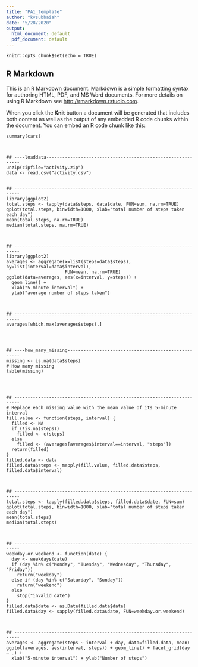 ```yaml
---
title: "PA1_template"
author: "kvsubbaiah"
date: "5/28/2020"
output:
  html_document: default
  pdf_document: default
---
```


```{r setup, include=FALSE}
knitr::opts_chunk$set(echo = TRUE)
```

## R Markdown

This is an R Markdown document. Markdown is a simple formatting syntax for authoring HTML, PDF, and MS Word documents. For more details on using R Markdown see <http://rmarkdown.rstudio.com>.

When you click the **Knit** button a document will be generated that includes both content as well as the output of any embedded R code chunks within the document. You can embed an R code chunk like this:

```{r cars}
summary(cars)
```


```{r}


## ----loaddata------------------------------------------------------------
unzip(zipfile="activity.zip")
data <- read.csv("activity.csv")


## ------------------------------------------------------------------------
library(ggplot2)
total.steps <- tapply(data$steps, data$date, FUN=sum, na.rm=TRUE)
qplot(total.steps, binwidth=1000, xlab="total number of steps taken each day")
mean(total.steps, na.rm=TRUE)
median(total.steps, na.rm=TRUE)



## ------------------------------------------------------------------------
library(ggplot2)
averages <- aggregate(x=list(steps=data$steps), by=list(interval=data$interval),
                      FUN=mean, na.rm=TRUE)
ggplot(data=averages, aes(x=interval, y=steps)) +
  geom_line() +
  xlab("5-minute interval") +
  ylab("average number of steps taken")
  
  

## ------------------------------------------------------------------------
averages[which.max(averages$steps),]




## ----how_many_missing----------------------------------------------------
missing <- is.na(data$steps)
# How many missing
table(missing)




## ------------------------------------------------------------------------
# Replace each missing value with the mean value of its 5-minute interval
fill.value <- function(steps, interval) {
  filled <- NA
  if (!is.na(steps))
    filled <- c(steps)
  else
    filled <- (averages[averages$interval==interval, "steps"])
  return(filled)
}
filled.data <- data
filled.data$steps <- mapply(fill.value, filled.data$steps, filled.data$interval)



## ------------------------------------------------------------------------
total.steps <- tapply(filled.data$steps, filled.data$date, FUN=sum)
qplot(total.steps, binwidth=1000, xlab="total number of steps taken each day")
mean(total.steps)
median(total.steps)



## ------------------------------------------------------------------------
weekday.or.weekend <- function(date) {
  day <- weekdays(date)
  if (day %in% c("Monday", "Tuesday", "Wednesday", "Thursday", "Friday"))
    return("weekday")
  else if (day %in% c("Saturday", "Sunday"))
    return("weekend")
  else
    stop("invalid date")
}
filled.data$date <- as.Date(filled.data$date)
filled.data$day <- sapply(filled.data$date, FUN=weekday.or.weekend)



## ------------------------------------------------------------------------
averages <- aggregate(steps ~ interval + day, data=filled.data, mean)
ggplot(averages, aes(interval, steps)) + geom_line() + facet_grid(day ~ .) +
  xlab("5-minute interval") + ylab("Number of steps")




